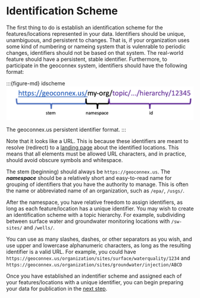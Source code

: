 # Identification Scheme

The first thing to do is establish an identification scheme for the features/locations represented in your data. Identifiers should be unique, unambiguous, and persistent to changes. That is, if your organization uses some kind of numbering or nameing system that is vulenrable to periodic changes, identifiers should not be based on that system. The real-world feature should have a persistent, stable identifier. Furthermore, to participate in the geoconnex system, identifiers should have the following format:


:::{figure-md} idscheme
<img src="idscheme.png" alt="geoconnex-idscheme" class="bg-primary mb-1" width="800px">

The geoconnex.us persistent identifier format.
:::

Note that it looks like a URL. This is because these identifiers are meant to resolve (redirect) to a [landing page](https://docs.geoconnex.us/principles/lc.html) about the identified locations. This means that all elements must be allowed URL characters, and in practice, should avoid obscure symbols and whitespace. 

The stem (beginning) should always be `https://geoconnex.us`. The ***namespace*** should be a relatively short and easy-to-read name for grouping of identifiers that you have the authority to manage. This is often the name or abbreviated name of an organization, such as `/epa/`, `/usgs/`. 

After the namespace, you have relative freedom to assign identifiers, as long as each feature/location has a unique identifier. You may wish to create an identification scheme with a topic hierarchy. For example, subdividing between surface water and groundwater monitoring locations with `/sw-sites/` and `/wells/`.

 You can use as many slashes, dashes, or other separators as you wish, and use upper and lowercase alphanumeric characters, as long as the resulting identifier is a valid URL. For example, you could have `https://geoconnex.us/organization/sites/surface/waterquality/1234` and `https://geoconnex.us/organization/sites/groundwater/injection/ABCD`

Once you have established an indentifier scheme and assigned each of your features/locations with a unique identifier, you can begin preparing your data for publication in the [next step](https://docs.geoconnex.us/quickstart/dataprep.html).

